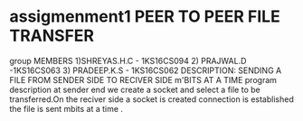 # assigmenment1 PEER TO PEER FILE TRANSFER
group MEMBERS 
1)SHREYAS.H.C - 1KS16CS094
2) PRAJWAL.D -1KS16CS063
3) PRADEEP.K.S - 1KS16CS062
DESCRIPTION:
SENDING A FILE FROM SENDER SIDE TO RECIVER SIDE  m'BITS AT A TIME
program description at sender end we create a socket and select a file to be transferred.On the reciver side a socket is created connection is established the file is sent mbits at a time .
